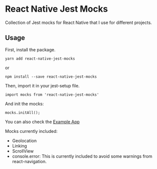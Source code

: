 # React Native Jest Mocks

Collection of Jest mocks for React Native that I use for different projects.

## Usage

First, install the package.

`yarn add react-native-jest-mocks`

or

`npm install --save react-native-jest-mocks`

Then, import it in your jest-setup file.

`import mocks from 'react-native-jest-mocks'`

And init the mocks:

`mocks.initAll();`

You can also check the [Example App](https://github.com/Xabadu/react-native-jest-mocks/tree/master/Example)

Mocks currently included:

* Geolocation
* Linking
* ScrollView
* console.error: This is currently included to avoid some warnings from react-navigation.

